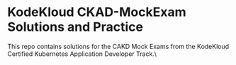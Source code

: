 # KodeKloud CKAD-MockExam Solutions and Practice
This repo contains solutions for the CAKD Mock Exams from the KodeKloud Certified Kubernetes Application Developer Track.\
